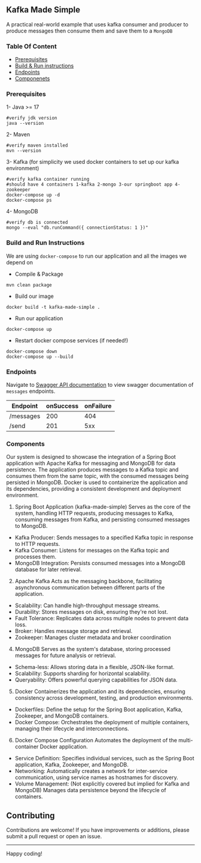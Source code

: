 ## Kafka Made Simple
A practical real-world example that uses kafka consumer and producer to produce messages then consume them and save them to a ```MongoDB```

### Table Of Content
- [Prerequisites](#Prerequisites)
- [Build & Run instructions](#Build-and-Run-Instructions)
- [Endpoints](#Endpoints)
- [Componenets](#Components)

### Prerequisites
1- Java >= 17
```shell
#verify jdk version
java --version
```

2- Maven
```shell
#verify maven installed
mvn --version
```

3- Kafka (for simplicity we used docker containers to set up our kafka environment)
```shell
#verify kafka container running
#should have 4 containers 1-kafka 2-mongo 3-our springboot app 4-zookeeper
docker-compose up -d
docker-compose ps
```

4- MongoDB
```shell
#verify db is connected
mongo --eval "db.runCommand({ connectionStatus: 1 })"
```

### Build and Run Instructions
We are using ```docker-compose``` to run our application and all the images we depend on

- Compile & Package
```shell
mvn clean package
```

- Build our image
```shell
docker build -t kafka-made-simple .
```

- Run our application
```shell
docker-compose up
```

- Restart docker compose services (if needed!)
```shell
docker-compose down
docker-compose up --build
```

### Endpoints
Navigate to [Swagger API documentation](http://localhost:8080/swagger-ui/index.html) to view swagger documentation of `messages` endpoints.

| Endpoint  | onSuccess | onFailure |
|-----------|-----------|-----------|
| /messages | 200       | 404       |
| /send     | 201       | 5xx       |

### Components

Our system is designed to showcase the integration of a Spring Boot application with Apache Kafka for messaging and MongoDB for data persistence. 
The application produces messages to a Kafka topic and consumes them from the same topic, with the consumed messages being persisted in MongoDB. 
Docker is used to containerize the application and its dependencies, providing a consistent development and deployment environment.

1. Spring Boot Application (kafka-made-simple)
Serves as the core of the system, handling HTTP requests, producing messages to Kafka, consuming messages from Kafka, and persisting consumed messages to MongoDB.

- Kafka Producer: Sends messages to a specified Kafka topic in response to HTTP requests. 
- Kafka Consumer: Listens for messages on the Kafka topic and processes them. 
- MongoDB Integration: Persists consumed messages into a MongoDB database for later retrieval.

2. Apache Kafka
Acts as the messaging backbone, facilitating asynchronous communication between different parts of the application.

- Scalability: Can handle high-throughput message streams.
- Durability: Stores messages on disk, ensuring they're not lost.
- Fault Tolerance: Replicates data across multiple nodes to prevent data loss.
- Broker: Handles message storage and retrieval.
- Zookeeper: Manages cluster metadata and broker coordination

4. MongoDB
Serves as the system's database, storing processed messages for future analysis or retrieval.

- Schema-less: Allows storing data in a flexible, JSON-like format. 
- Scalability: Supports sharding for horizontal scalability. 
- Queryability: Offers powerful querying capabilities for JSON data.

5. Docker
Containerizes the application and its dependencies, ensuring consistency across development, testing, and production environments.

- Dockerfiles: Define the setup for the Spring Boot application, Kafka, Zookeeper, and MongoDB containers.
- Docker Compose: Orchestrates the deployment of multiple containers, managing their lifecycle and interconnections.

6. Docker Compose Configuration
Automates the deployment of the multi-container Docker application.

- Service Definition: Specifies individual services, such as the Spring Boot application, Kafka, Zookeeper, and MongoDB.
- Networking: Automatically creates a network for inter-service communication, using service names as hostnames for discovery.
- Volume Management: (Not explicitly covered but implied for Kafka and MongoDB) Manages data persistence beyond the lifecycle of containers.


## Contributing

Contributions are welcome! If you have improvements or additions, please submit a pull request or open an issue.

-------------------------------------------------------------
Happy coding!